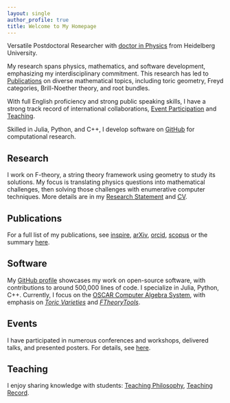 ```yaml
---
layout: single
author_profile: true
title: Welcome to My Homepage
---
```


Versatile Postdoctoral Researcher with [doctor in Physics](https://archiv.ub.uni-heidelberg.de/volltextserver/24045/) from Heidelberg University.

My research spans physics, mathematics, and software development, emphasizing my interdisciplinary commitment. This research has led to [Publications](https://martinbies.github.io/publications/) on diverse mathematical topics, including toric geometry, Freyd categories, Brill-Noether theory, and root bundles.

With full English proficiency and strong public speaking skills, I have a strong track record of international collaborations, [Event Participation](https://martinbies.github.io/events/) and [Teaching](https://martinbies.github.io/teaching/).

Skilled in Julia, Python, and C++, I develop software on [GitHub](https://github.com/herearound) for computational research.


## Research

I work on F-theory, a string theory framework using geometry to study its solutions. My focus is translating physics questions into mathematical challenges, then solving those challenges with enumerative computer techniques. More details are in my [Research Statement](/ResearchStatement.pdf) and [CV](https://martinbies.github.io/CV_MartinBies.pdf).


## Publications

For a full list of my publications, see [inspire](https://inspirehep.net/author/profile/M.Bies.1), [arXiv](https://arxiv.org/search/?query=Martin+Bies&searchtype=author&abstracts=hide&order=-announced_date_first&size=50), [orcid](https://orcid.org/0000-0002-9609-1693), [scopus](https://www.scopus.com/authid/detail.uri?authorId=57197835420) or the summary [here](https://martinbies.github.io/publications/).


## Software

My [GitHub profile](https://github.com/herearound) showcases my work on open-source software, with contributions to around 500,000 lines of code. I specialize in Julia, Python, C++. Currently, I focus on the [OSCAR Computer Algebra System](https://github.com/oscar-system/Oscar.jl), with emphasis on [*Toric Varieties*](https://docs.oscar-system.org/stable/AlgebraicGeometry/ToricVarieties/intro/) and [*FTheoryTools*](https://docs.oscar-system.org/stable/Experimental/FTheoryTools/introduction/).


## Events

I have participated in numerous conferences and workshops, delivered talks, and presented posters. For details, see [here](https://martinbies.github.io/events/).


## Teaching

I enjoy sharing knowledge with students: [Teaching Philosophy](https://martinbies.github.io/TeachingStatementMartinBies.pdf), [Teaching Record](https://martinbies.github.io/teaching/).

